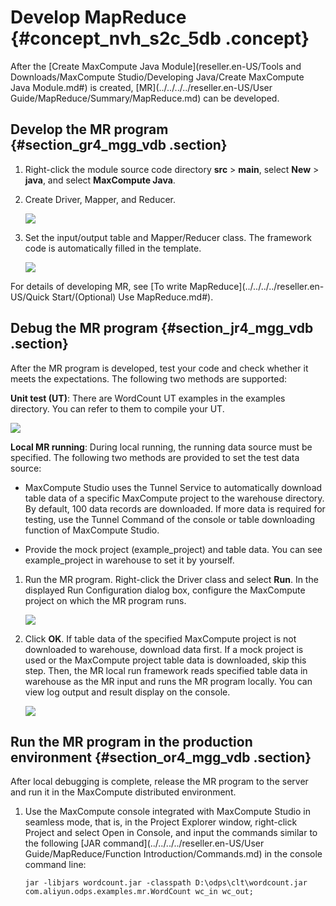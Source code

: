 # Develop MapReduce {#concept_nvh_s2c_5db .concept}

After the [Create MaxCompute Java Module](reseller.en-US/Tools and Downloads/MaxCompute Studio/Developing Java/Create MaxCompute Java Module.md#) is created, [MR](../../../../reseller.en-US/User Guide/MapReduce/Summary/MapReduce.md) can be developed.

## Develop the MR program {#section_gr4_mgg_vdb .section}

1.  Right-click the module source code directory **src** \> **main**, select **New** \> **java**, and select **MaxCompute Java**.

2.  Create Driver, Mapper, and Reducer.

    ![](http://static-aliyun-doc.oss-cn-hangzhou.aliyuncs.com/assets/img/12131/15603073921997_en-US.png)

3.  Set the input/output table and Mapper/Reducer class. The framework code is automatically filled in the template.

    ![](http://static-aliyun-doc.oss-cn-hangzhou.aliyuncs.com/assets/img/12131/15603073921998_en-US.png)


For details of developing MR, see [To write MapReduce](../../../../reseller.en-US/Quick Start/(Optional) Use MapReduce.md#).

## Debug the MR program {#section_jr4_mgg_vdb .section}

After the MR program is developed, test your code and check whether it meets the expectations. The following two methods are supported:

**Unit test \(UT\)**: There are WordCount UT examples in the examples directory. You can refer to them to compile your UT.

![](http://static-aliyun-doc.oss-cn-hangzhou.aliyuncs.com/assets/img/12131/15603073931999_en-US.png)

**Local MR running**: During local running, the running data source must be specified. The following two methods are provided to set the test data source:

-   MaxCompute Studio uses the Tunnel Service to automatically download table data of a specific MaxCompute project to the warehouse directory. By default, 100 data records are downloaded. If more data is required for testing, use the Tunnel Command of the console or table downloading function of MaxCompute Studio.

-   Provide the mock project \(example\_project\) and table data. You can see example\_project in warehouse to set it by yourself.


1.  Run the MR program. Right-click the Driver class and select **Run**. In the displayed Run Configuration dialog box, configure the MaxCompute project on which the MR program runs.

    ![](http://static-aliyun-doc.oss-cn-hangzhou.aliyuncs.com/assets/img/12131/15603073932001_en-US.png)

2.  Click **OK**. If table data of the specified MaxCompute project is not downloaded to warehouse, download data first. If a mock project is used or the MaxCompute project table data is downloaded, skip this step. Then, the MR local run framework reads specified table data in warehouse as the MR input and runs the MR program locally. You can view log output and result display on the console.

    ![](http://static-aliyun-doc.oss-cn-hangzhou.aliyuncs.com/assets/img/12131/15603073942002_en-US.png)


## Run the MR program in the production environment {#section_or4_mgg_vdb .section}

After local debugging is complete, release the MR program to the server and run it in the MaxCompute distributed environment.

1.  Use the MaxCompute console integrated with MaxCompute Studio in seamless mode, that is, in the Project Explorer window, right-click Project and select Open in Console, and input the commands similar to the following [JAR command](../../../../reseller.en-US/User Guide/MapReduce/Function Introduction/Commands.md) in the console command line:

    ``` {#codeblock_3bb_2ub_s0i}
    jar -libjars wordcount.jar -classpath D:\odps\clt\wordcount.jar com.aliyun.odps.examples.mr.WordCount wc_in wc_out;
    ```


